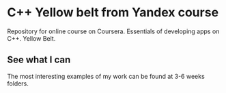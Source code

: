 # C++ Yellow belt from Yandex course

Repository for online course on Coursera. Essentials of developing apps on C++. Yellow Belt.

## See what I can

The most interesting examples of my work can be found at 3-6 weeks folders.

